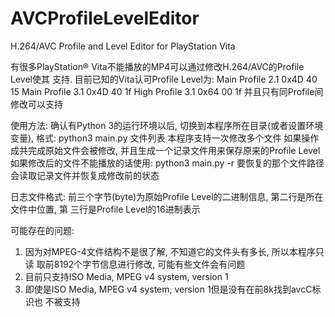 AVCProfileLevelEditor
=====================

H.264/AVC Profile and Level Editor for PlayStation Vita 

有很多PlayStation® Vita不能播放的MP4可以通过修改H.264/AVC的Profile Level使其
支持.
目前已知的Vita认可Profile Level为:
  Main Profile 2.1 0x4D 40 15
  Main Profile 3.1 0x4D 40 1f
  High Profile 3.1 0x64 00 1f
并且只有同Profile间修改可以支持

使用方法:
确认有Python 3的运行环境以后, 切换到本程序所在目录(或者设置环境变量), 格式:
  python3 main.py 文件列表
  本程序支持一次修改多个文件
如果操作成共完成原始文件会被修改, 并且生成一个记录文件用来保存原来的Profile Level
如果修改后的文件不能播放的话使用:
  python3 main.py -r 要恢复的那个文件路径
会读取记录文件并恢复成修改前的状态

日志文件格式:
前三个字节(byte)为原始Profile Level的二进制信息, 第二行是所在文件中位置, 第
三行是Profile Level的16进制表示

可能存在的问题:
  1. 因为对MPEG-4文件结构不是很了解, 不知道它的文件头有多长, 所以本程序只读
  取前8192个字节信息进行修改, 可能有些文件会有问题
  2. 目前只支持ISO Media, MPEG v4 system, version 1
  3. 即使是ISO Media, MPEG v4 system, version 1但是没有在前8k找到avcC标识也
  不被支持


